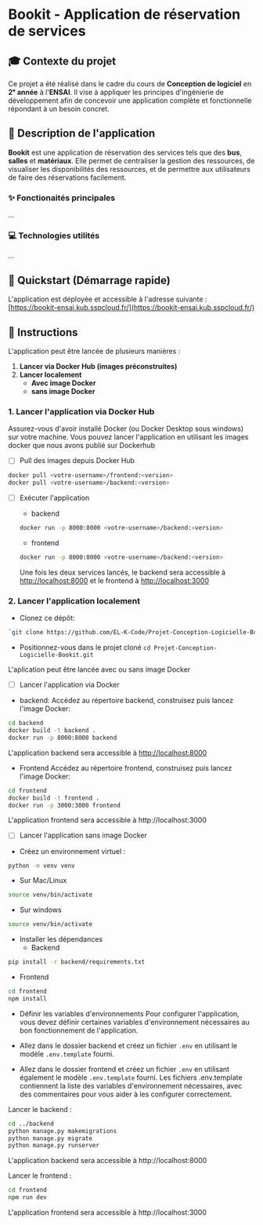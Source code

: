 # Bookit - Application de réservation de services

## 🎓 Contexte du projet

Ce projet a été réalisé dans le cadre du cours de **Conception de logiciel** en **2ᵉ année** à l'**ENSAI**. Il vise à appliquer les principes d'ingénierie de développement afin de concevoir une application complète et fonctionnelle répondant à un besoin concret.

## 📖 Description de l'application

**Bookit** est une application de réservation des services tels que des **bus**, **salles** et **matériaux**. Elle permet de centraliser la gestion des ressources, de visualiser les disponibilités des ressources, et de permettre aux utilisateurs de faire des réservations facilement.

### ✨ Fonctionaités principales
...


### 💻 Technologies utilités
...


## 🚀 Quickstart (Démarrage rapide)

L'application est déployée et accessible à l'adresse suivante : [https://bookit-ensai.kub.sspcloud.fr/](https://bookit-ensai.kub.sspcloud.fr/)


## 📌 Instructions

L'application peut être lancée de plusieurs manières :

1. **Lancer via Docker Hub (images préconstruites)**
2. **Lancer localement**
   - **Avec image Docker**
   - **sans image Docker**

### 1. Lancer l'application via Docker Hub
Assurez-vous d'avoir installé Docker (ou Docker Desktop sous windows) sur votre machine.
Vous pouvez lancer l'application en utilisant les images docker que nous avons publié sur Dockerhub

- [ ] Pull des images depuis Docker Hub 

```bash
docker pull <votre-username>/frontend:<version>
docker pull <votre-username>/backend:<version>
```

- [ ] Exécuter l'application
  - backend
  ```bash
  docker run -p 8000:8000 <votre-username>/backend:<version>
  ```
  - frontend
  ```bash
  docker run -p 8000:8000 <votre-username>/backend:<version>
  ```
  Une fois les deux services lancés, le backend sera accessible à [http://localhost:8000](http://localhost:8000) et le frontend à [http://localhost:3000](http://localhost:3000)
    

### 2. Lancer l'application localement

- Clonez ce dépôt:
```bash
`git clone https://github.com/EL-K-Code/Projet-Conception-Logicielle-Bookit.git`
```
- Positionnez-vous dans le projet cloné
`cd Projet-Conception-Logicielle-Bookit.git`

L'aplication peut être lancée avec ou sans image Docker

- [ ] Lancer l'application via Docker
 - backend:
Accédez au répertoire backend, construisez puis lancez l'image Docker:
```bash
cd backend
docker build -t backend .
docker run -p 8000:8000 backend
```
L'application backend sera accessible à [http://localhost:8000](http://localhost:8000)

- Frontend
Accédez au répertoire frontend, construisez puis lancez l'image Docker:
```bash
cd frontend
docker build -t frontend .
docker run -p 3000:3000 frontend
```
L'application frontend sera accessible à http://localhost:3000

- [ ] Lancer l'application sans image Docker

 - Créez un environnement virtuel :
  ```bash
  python -m venv venv
  ```
  - Sur Mac/Linux 
  ```bash
  source venv/bin/activate
  ```
  - Sur windows
  ```bash
  source venv/bin/activate
  ```

 - Installer les dépendances
   - Backend 
  ```bash
  pip install -r backend/requirements.txt
  ```
   - Frontend
  ```bash
  cd frontend
  npm install
  ```

 - Définir les variables d'environnements
  Pour configurer l'application, vous devez définir certaines variables d'environnement nécessaires au bon fonctionnement de l'application.

  - Allez dans le dossier backend et créez un fichier `.env` en utilisant le modèle `.env.template` fourni.
  - Allez dans le dossier frontend et créez un fichier `.env` en utilisant également le modèle `.env.template` fourni.
Les fichiers .env.template contiennent la liste des variables d'environnement nécessaires, avec des commentaires pour vous aider à les configurer correctement.

Lancer le backend :
```bash
cd ../backend
python manage.py makemigrations
python manage.py migrate
python manage.py runserver
```
L'application backend sera accessible à http://localhost:8000

Lancer le frontend :
```bash
cd frontend
npm run dev
```
L'application frontend sera accessible à http://localhost:3000










  








